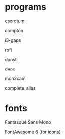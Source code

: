 # programs
escrotum

compton

i3-gaps

rofi

dunst

deno

mon2cam

complete_alias

# fonts

Fantasque Sans Mono

FontAwesome 6 (for icons)
